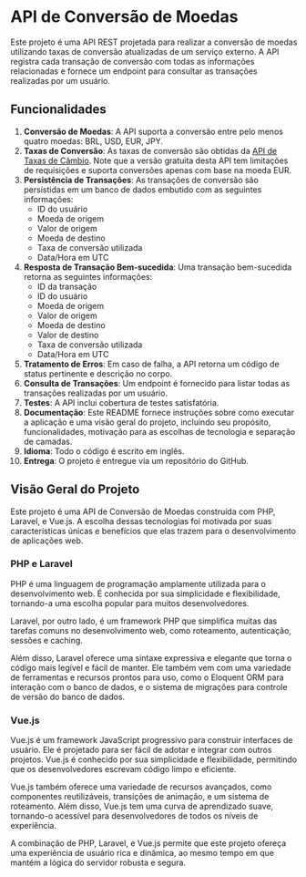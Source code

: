 # API de Conversão de Moedas

Este projeto é uma API REST projetada para realizar a conversão de moedas utilizando taxas de conversão atualizadas de um serviço externo. A API registra cada transação de conversão com todas as informações relacionadas e fornece um endpoint para consultar as transações realizadas por um usuário.

## Funcionalidades

1. **Conversão de Moedas**: A API suporta a conversão entre pelo menos quatro moedas: BRL, USD, EUR, JPY.
2. **Taxas de Conversão**: As taxas de conversão são obtidas da [API de Taxas de Câmbio](http://api.exchangeratesapi.io/latest?base=EUR). Note que a versão gratuita desta API tem limitações de requisições e suporta conversões apenas com base na moeda EUR.
3. **Persistência de Transações**: As transações de conversão são persistidas em um banco de dados embutido com as seguintes informações:
    - ID do usuário
    - Moeda de origem
    - Valor de origem
    - Moeda de destino
    - Taxa de conversão utilizada
    - Data/Hora em UTC
4. **Resposta de Transação Bem-sucedida**: Uma transação bem-sucedida retorna as seguintes informações:
    - ID da transação
    - ID do usuário
    - Moeda de origem
    - Valor de origem
    - Moeda de destino
    - Valor de destino
    - Taxa de conversão utilizada
    - Data/Hora em UTC
5. **Tratamento de Erros**: Em caso de falha, a API retorna um código de status pertinente e descrição no corpo.
6. **Consulta de Transações**: Um endpoint é fornecido para listar todas as transações realizadas por um usuário.
7. **Testes**: A API inclui cobertura de testes satisfatória.
8. **Documentação**: Este README fornece instruções sobre como executar a aplicação e uma visão geral do projeto, incluindo seu propósito, funcionalidades, motivação para as escolhas de tecnologia e separação de camadas.
9. **Idioma**: Todo o código é escrito em inglês.
10. **Entrega**: O projeto é entregue via um repositório do GitHub.

## Visão Geral do Projeto

Este projeto é uma API de Conversão de Moedas construída com PHP, Laravel, e Vue.js. A escolha dessas tecnologias foi motivada por suas características únicas e benefícios que elas trazem para o desenvolvimento de aplicações web.

### PHP e Laravel

PHP é uma linguagem de programação amplamente utilizada para o desenvolvimento web. É conhecida por sua simplicidade e flexibilidade, tornando-a uma escolha popular para muitos desenvolvedores.

Laravel, por outro lado, é um framework PHP que simplifica muitas das tarefas comuns no desenvolvimento web, como roteamento, autenticação, sessões e caching.

Além disso, Laravel oferece uma sintaxe expressiva e elegante que torna o código mais legível e fácil de manter. Ele também vem com uma variedade de ferramentas e recursos prontos para uso, como o Eloquent ORM para interação com o banco de dados, e o sistema de migrações para controle de versão do banco de dados.

### Vue.js

Vue.js é um framework JavaScript progressivo para construir interfaces de usuário. Ele é projetado para ser fácil de adotar e integrar com outros projetos. Vue.js é conhecido por sua simplicidade e flexibilidade, permitindo que os desenvolvedores escrevam código limpo e eficiente.

Vue.js também oferece uma variedade de recursos avançados, como componentes reutilizáveis, transições de animação, e um sistema de roteamento. Além disso, Vue.js tem uma curva de aprendizado suave, tornando-o acessível para desenvolvedores de todos os níveis de experiência.

A combinação de PHP, Laravel, e Vue.js permite que este projeto ofereça uma experiência de usuário rica e dinâmica, ao mesmo tempo em que mantém a lógica do servidor robusta e segura.
